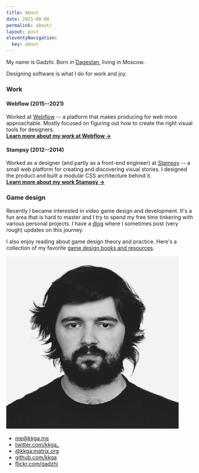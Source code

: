 ```yaml
---
title: About
date: 2021-08-08
permalink: about/
layout: post
eleventyNavigation:
  key: about
---
```


<div class="grid grid-cols-1 gap-8 md:grid-cols-6">

<div class="md:col-span-4">

<p class="text-xl">
My name is Gadzhi. Born in <a href="https://wikipedia.org/wiki/Dagestan">Dagestan</a>,
living in Moscow.
</p>

<p class="text-xl">
Designing software is what I do for work and joy.
</p>

### Work

#### Webflow (2015--2021)

Worked at [Webflow](https://webflow.com) -- a platform that makes producing for
web more approachable. Mostly focused on figuring out how to create the right
visual tools for designers.<br/>
**[Learn more about my work at Webflow ->](/webflow)**

#### Stampsy (2012--2014)

Worked as a designer (and partly as a front-end engineer) at
[Stampsy](https://stampsy.com) -- a small web platform for creating and
discovering visual stories. I designed the product and built a modular CSS
architecture behind it.<br/> **[Learn more about my work Stampsy ->](/stampsy)**

### Game design

Recently I became interested in video game design and development. It's a fun
area that is hard to master and I try to spend my free time tinkering with
various personal projects. I have a [dlog](/tags/dlog) where I sometimes post
(very rough) updates on this journey.

I also enjoy reading about game design theory and practice. Here's a collection
of my favorite [game design books and resources](/notes/gamedesign-resources).

</div>

<div class="md:col-span-2">

<img class="w-32 md:w-full" src="/img/about/face.jpg" />

<ul class="my-4 list-none">
  <li><a href="mailto:me@kkga.me">me@kkga.me</a></li>
  <li><a href="https://twitter.com/kkga_">twitter.com/kkga_</a></li>
  <li><a href="https://matrix.to/#/@kkga:matrix.org">@kkga:matrix.org</a></li>
  <li><a href="https://github.com/kkga">github.com/kkga</a></li>
  <li><a href="https://flickr.com/gadzhi">flickr.com/gadzhi</a></li>
</ul>

</div>

</div>
